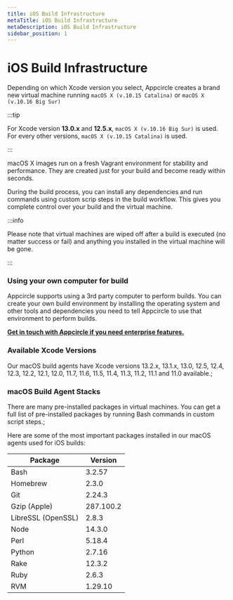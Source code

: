 ```yaml
---
title: iOS Build Infrastructure
metaTitle: iOS Build Infrastructure
metaDescription: iOS Build Infrastructure
sidebar_position: 1
---
```

# iOS Build Infrastructure

Depending on which Xcode version you select, Appcircle creates a brand new virtual machine running `macOS X (v.10.15 Catalina)` or `macOS X (v.10.16 Big Sur)`

:::tip

For Xcode version **13.0.x** and **12.5.x**, `macOS X (v.10.16 Big Sur)` is used. For every other versions, `macOS X (v.10.15 Catalina)` is used.

:::

macOS X images run on a fresh Vagrant environment for stability and performance. They are created just for your build and become ready within seconds.

During the build process, you can install any dependencies and run commands using custom scrip steps in the build workflow. This gives you complete control over your build and the virtual machine.

:::info


Please note that virtual machines are wiped off after a build is executed (no matter success or fail) and anything you installed in the virtual machine will be gone.

:::

### Using your own computer for build

Appcircle supports using a 3rd party computer to perform builds. You can create your own build environment by installing the operating system and other tools and dependencies you need to tell Appcircle to use that environment to perform builds.

[**Get in touch with Appcircle if you need enterprise features.**](https://appcircle.io/support)

### Available Xcode Versions

Our macOS build agents have Xcode versions 13.2.x, 13.1.x, 13.0, 12.5, 12.4, 12.3, 12.2, 12.1, 12.0, 11.7, 11.6, 11.5, 11.4, 11.3, 11.2, 11.1 and 11.0 available.;

### macOS Build Agent Stacks

There are many pre-installed packages in virtual machines. You can get a full list of pre-installed packages by running Bash commands in custom script steps.;

Here are some of the most important packages installed in our macOS agents used for iOS builds:

| Package            | Version   |
| ------------------ | --------- |
| Bash               | 3.2.57    |
| Homebrew           | 2.3.0     |
| Git                | 2.24.3    |
| Gzip (Apple)       | 287.100.2 |
| LibreSSL (OpenSSL) | 2.8.3     |
| Node               | 14.3.0    |
| Perl               | 5.18.4    |
| Python             | 2.7.16    |
| Rake               | 12.3.2    |
| Ruby               | 2.6.3     |
| RVM                | 1.29.10   |
